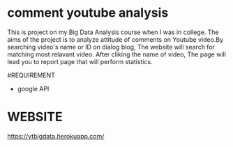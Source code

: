 # comment youtube analysis 
This is project on my Big Data Analysis course when I was in college.
The aims of the project is to analyze attitude of comments on Youtube video.By searching video's name or ID on dialog blog, The website will search for matching most relavant video.
After cliking the name of video, The page will lead you to report page that will perform statistics.

#REQUIREMENT
- google API

# WEBSITE
https://ytbigdata.herokuapp.com/
